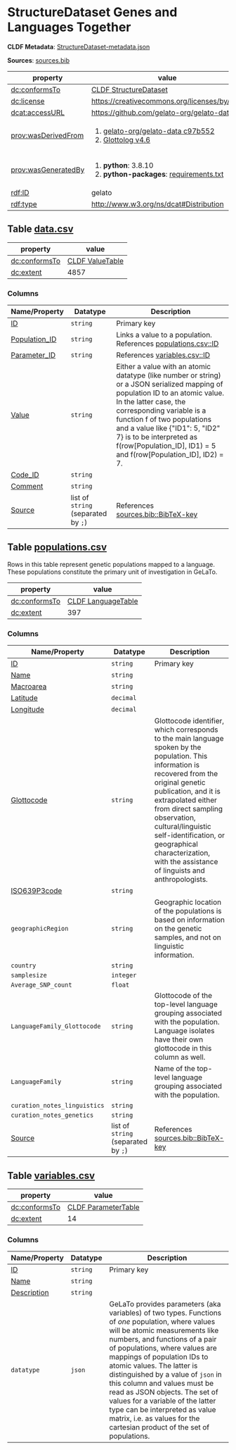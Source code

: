 <a name="ds-structuredatasetmetadatajson"> </a>

# StructureDataset Genes and Languages Together

**CLDF Metadata**: [StructureDataset-metadata.json](./StructureDataset-metadata.json)

**Sources**: [sources.bib](./sources.bib)

property | value
 --- | ---
[dc:conformsTo](http://purl.org/dc/terms/conformsTo) | [CLDF StructureDataset](http://cldf.clld.org/v1.0/terms.rdf#StructureDataset)
[dc:license](http://purl.org/dc/terms/license) | https://creativecommons.org/licenses/by/4.0/
[dcat:accessURL](http://www.w3.org/ns/dcat#accessURL) | https://github.com/gelato-org/gelato-data
[prov:wasDerivedFrom](http://www.w3.org/ns/prov#wasDerivedFrom) | <ol><li><a href="https://github.com/gelato-org/gelato-data/tree/c97b552">gelato-org/gelato-data c97b552</a></li><li><a href="https://github.com/glottolog/glottolog/tree/v4.6">Glottolog v4.6</a></li></ol>
[prov:wasGeneratedBy](http://www.w3.org/ns/prov#wasGeneratedBy) | <ol><li><strong>python</strong>: 3.8.10</li><li><strong>python-packages</strong>: <a href="./requirements.txt">requirements.txt</a></li></ol>
[rdf:ID](http://www.w3.org/1999/02/22-rdf-syntax-ns#ID) | gelato
[rdf:type](http://www.w3.org/1999/02/22-rdf-syntax-ns#type) | http://www.w3.org/ns/dcat#Distribution


## <a name="table-datacsv"></a>Table [data.csv](./data.csv)

property | value
 --- | ---
[dc:conformsTo](http://purl.org/dc/terms/conformsTo) | [CLDF ValueTable](http://cldf.clld.org/v1.0/terms.rdf#ValueTable)
[dc:extent](http://purl.org/dc/terms/extent) | 4857


### Columns

Name/Property | Datatype | Description
 --- | --- | --- 
[ID](http://cldf.clld.org/v1.0/terms.rdf#id) | `string` | Primary key
[Population_ID](http://cldf.clld.org/v1.0/terms.rdf#languageReference) | `string` | Links a value to a population.<br>References [populations.csv::ID](#table-populationscsv)
[Parameter_ID](http://cldf.clld.org/v1.0/terms.rdf#parameterReference) | `string` | References [variables.csv::ID](#table-variablescsv)
[Value](http://cldf.clld.org/v1.0/terms.rdf#value) | `string` | Either a value with an atomic datatype (like number or string) or a JSON serialized mapping of population ID to an atomic value. In the latter case, the corresponding variable is a function f of two populations and a value like {"ID1": 5, "ID2" 7} is to be interpreted as f(row[Population_ID], ID1) = 5 and f(row[Population_ID], ID2) = 7.
[Code_ID](http://cldf.clld.org/v1.0/terms.rdf#codeReference) | `string` | 
[Comment](http://cldf.clld.org/v1.0/terms.rdf#comment) | `string` | 
[Source](http://cldf.clld.org/v1.0/terms.rdf#source) | list of `string` (separated by `;`) | References [sources.bib::BibTeX-key](./sources.bib)

## <a name="table-populationscsv"></a>Table [populations.csv](./populations.csv)

Rows in this table represent genetic populations mapped to a language. These populations constitute the primary unit of investigation in GeLaTo.

property | value
 --- | ---
[dc:conformsTo](http://purl.org/dc/terms/conformsTo) | [CLDF LanguageTable](http://cldf.clld.org/v1.0/terms.rdf#LanguageTable)
[dc:extent](http://purl.org/dc/terms/extent) | 397


### Columns

Name/Property | Datatype | Description
 --- | --- | --- 
[ID](http://cldf.clld.org/v1.0/terms.rdf#id) | `string` | Primary key
[Name](http://cldf.clld.org/v1.0/terms.rdf#name) | `string` | 
[Macroarea](http://cldf.clld.org/v1.0/terms.rdf#macroarea) | `string` | 
[Latitude](http://cldf.clld.org/v1.0/terms.rdf#latitude) | `decimal` | 
[Longitude](http://cldf.clld.org/v1.0/terms.rdf#longitude) | `decimal` | 
[Glottocode](http://cldf.clld.org/v1.0/terms.rdf#glottocode) | `string` | Glottocode identifier, which corresponds to the main language spoken by the population. This information is recovered from the original genetic publication, and it is extrapolated either from direct sampling observation, cultural/linguistic self-identification, or geographical characterization, with the assistance of linguists and anthropologists.
[ISO639P3code](http://cldf.clld.org/v1.0/terms.rdf#iso639P3code) | `string` | 
`geographicRegion` | `string` | Geographic location of the populations is based on information on the genetic samples, and not on linguistic information.
`country` | `string` | 
`samplesize` | `integer` | 
`Average_SNP_count` | `float` | 
`LanguageFamily_Glottocode` | `string` | Glottocode of the top-level language grouping associated with the population. Language isolates have their own glottocode in this column as well.
`LanguageFamily` | `string` | Name of the top-level language grouping associated with the population.
`curation_notes_linguistics` | `string` | 
`curation_notes_genetics` | `string` | 
[Source](http://cldf.clld.org/v1.0/terms.rdf#source) | list of `string` (separated by `;`) | References [sources.bib::BibTeX-key](./sources.bib)

## <a name="table-variablescsv"></a>Table [variables.csv](./variables.csv)

property | value
 --- | ---
[dc:conformsTo](http://purl.org/dc/terms/conformsTo) | [CLDF ParameterTable](http://cldf.clld.org/v1.0/terms.rdf#ParameterTable)
[dc:extent](http://purl.org/dc/terms/extent) | 14


### Columns

Name/Property | Datatype | Description
 --- | --- | --- 
[ID](http://cldf.clld.org/v1.0/terms.rdf#id) | `string` | Primary key
[Name](http://cldf.clld.org/v1.0/terms.rdf#name) | `string` | 
[Description](http://cldf.clld.org/v1.0/terms.rdf#description) | `string` | 
`datatype` | `json` | GeLaTo provides parameters (aka variables) of two types. Functions of *one* population, where values will be atomic measurements like numbers, and functions of a pair of populations, where values are mappings of population IDs to atomic values. The latter is distinguished by a value of `json` in this column and values must be read as JSON objects. The set of values for a variable of the latter type can be interpreted as value matrix, i.e. as values for the cartesian product of the set of populations.


